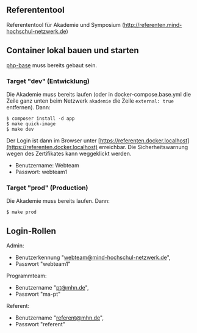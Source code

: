 ## Referententool

Referententool für Akademie und Symposium (http://referenten.mind-hochschul-netzwerk.de)

## Container lokal bauen und starten

[php-base](https://github.com/Mind-Hochschul-Netzwerk/php-base) muss bereits gebaut sein.

### Target "dev" (Entwicklung)

Die Akademie muss bereits laufen (oder in docker-compose.base.yml die Zeile ganz unten beim Netzwerk `akademie` die Zeile `external: true` entfernen). Dann:

    $ composer install -d app
    $ make quick-image
    $ make dev

Der Login ist dann im Browser unter [https://referenten.docker.localhost](https://referenten.docker.localhost) erreichbar. Die Sicherheitswarnung wegen des Zertifikates kann weggeklickt werden.

* Benutzername: Webteam
* Passwort: webteam1

### Target "prod" (Production)

Die Akademie muss bereits laufen. Dann:

    $ make prod

## Login-Rollen

Admin:

* Benutzerkennung "webteam@mind-hochschul-netzwerk.de",
* Passwort "webteam1"

Programmteam:

* Benutzername "pt@mhn.de",
* Passwort "ma-pt"

Referent:

* Benutzername "referent@mhn.de",
* Passwort "referent"
